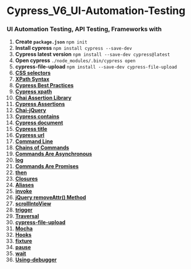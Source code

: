 # Cypress_V6_UI-Automation-Testing

### UI Automation Testing, API Testing, Frameworks with

1. **Create `package.json`**
   `npm init`
2. **Install cypress**
   `npm install cypress --save-dev`
3. **Cypress latest version**
   `npm install --save-dev cypress@latest`
4. **Open cypress**
   `./node_modules/.bin/cypress open`
5. **cypress-file-upload**
   `npm install --save-dev cypress-file-upload`
6. **[CSS selectors](https://developer.mozilla.org/en-US/docs/Web/CSS/CSS_Selectors)**
7. **[XPath Syntax](https://www.w3schools.com/xml/xpath_syntax.asp)**
8. **[Cypress Best Practices](https://docs.cypress.io/guides/references/best-practices#Organizing-Tests-Logging-In-Controlling-State)**
9. **[Cypress xpath](https://github.com/cypress-io/cypress-xpath)**
10. **[Chai Assertion Library](https://www.chaijs.com/)**
11. **[Cypress Assertions](https://docs.cypress.io/guides/references/assertions#Chai)**
12. **[Chai-jQuery](https://docs.cypress.io/guides/references/assertions#Chai-jQuery)**
13. **[Cypress contains](https://docs.cypress.io/api/commands/contains#Syntax)**
14. **[Cypress document](https://docs.cypress.io/api/commands/document#Syntax)**
15. **[Cypress title](https://docs.cypress.io/api/commands/title#Syntax)**
16. **[Cypress url](https://docs.cypress.io/api/commands/url#Syntax)**
17. **[Command Line](https://docs.cypress.io/guides/guides/command-line#Installation)**
18. **[Chains of Commands](https://docs.cypress.io/guides/core-concepts/introduction-to-cypress#Chains-of-Commands)**
19. **[Commands Are Asynchronous](https://docs.cypress.io/guides/core-concepts/introduction-to-cypress#Commands-Are-Asynchronous)**
20. **[log](https://docs.cypress.io/api/commands/log)**
21. **[Commands Are Promises](https://docs.cypress.io/guides/core-concepts/introduction-to-cypress#Commands-Are-Promises)**
22. **[then](https://docs.cypress.io/api/commands/then#Syntax)**
23. **[Closures](https://docs.cypress.io/guides/core-concepts/variables-and-aliases#Closures)**
24. **[Aliases](https://docs.cypress.io/guides/core-concepts/variables-and-aliases#Aliases)**
25. **[invoke](https://docs.cypress.io/api/commands/invoke#Syntax)**
26. **[jQuery removeAttr() Method](https://www.w3schools.com/jquery/html_removeattr.asp)**
27. **[scrollIntoView](https://docs.cypress.io/api/commands/scrollintoview#Syntax)**
28. **[trigger](https://docs.cypress.io/api/commands/trigger)**
29. **[Traversal](https://example.cypress.io/commands/traversal)**
30. **[cypress-file-upload](https://www.npmjs.com/package/cypress-file-upload)**
31. **[Mocha](https://docs.cypress.io/guides/references/bundled-tools#Mocha)**
32. **[Hooks](https://docs.cypress.io/guides/core-concepts/writing-and-organizing-tests#Hooks)**
33. **[fixture](https://docs.cypress.io/api/commands/fixture#Syntax)**
34. **[pause](https://docs.cypress.io/api/commands/pause)**
35. **[wait](https://docs.cypress.io/api/commands/wait#Syntax)**
36. **[Using-debugger](https://docs.cypress.io/guides/guides/debugging#Using-debugger)**


